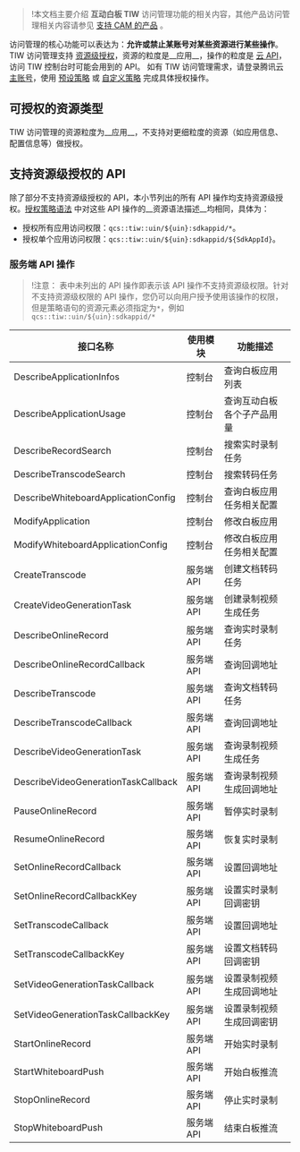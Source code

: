 >!本文档主要介绍 **互动白板 TIW** 访问管理功能的相关内容，其他产品访问管理相关内容请参见 [支持 CAM 的产品](https://cloud.tencent.com/document/product/598/10588) 。

访问管理的核心功能可以表达为：__允许或禁止某账号对某些资源进行某些操作__。TIW 访问管理支持 [资源级授权](https://cloud.tencent.com/document/product/598/10588#.E7.AE.80.E4.BB.8B)，资源的粒度是__应用__，操作的粒度是 [云 API](https://cloud.tencent.com/product/api)，访问 TIW 控制台时可能会用到的 API。
如有 TIW 访问管理需求，请登录腾讯云 [主账号](https://cloud.tencent.com/document/product/598/41656)，使用 [预设策略](https://cloud.tencent.com/document/product/269/47106) 或 [自定义策略](https://cloud.tencent.com/document/product/269/47107) 完成具体授权操作。

## 可授权的资源类型

TIW 访问管理的资源粒度为__应用__，不支持对更细粒度的资源（如应用信息、配置信息等）做授权。

## 支持资源级授权的 API

除了部分不支持资源级授权的 API，本小节列出的所有 API 操作均支持资源级授权。[授权策略语法](https://cloud.tencent.com/document/product/269/47107#.E6.8E.88.E6.9D.83.E7.AD.96.E7.95.A5.E8.AF.AD.E6.B3.95) 中对这些 API 操作的__资源语法描述__均相同，具体为：

- 授权所有应用访问权限：`qcs::tiw::uin/${uin}:sdkappid/*`。
- 授权单个应用访问权限：`qcs::tiw::uin/${uin}:sdkappid/${SdkAppId}`。

### 服务端 API 操作

> !注意：
> 表中未列出的 API 操作即表示该 API 操作不支持资源级权限。针对不支持资源级权限的 API 操作，您仍可以向用户授予使用该操作的权限，但是策略语句的资源元素必须指定为`*`，例如`qcs::tiw::uin/${uin}:sdkappid/*`

<table class="table"><thead><tr><th>接口名称</th><th>使用模块</th><th>功能描述</th></tr></thead>
<tbody>
<tr><td> DescribeApplicationInfos </td><td> 控制台 </td><td>	查询白板应用列表 </td></tr>
<tr><td> DescribeApplicationUsage </td><td> 控制台 </td><td>	查询互动白板各个子产品用量 </td></tr>
<tr><td> DescribeRecordSearch </td><td> 控制台 </td><td>	搜索实时录制任务 </td></tr>
<tr><td> DescribeTranscodeSearch </td><td> 控制台 </td><td>	搜索转码任务 </td></tr>
<tr><td> DescribeWhiteboardApplicationConfig </td><td> 控制台 </td><td>	查询白板应用任务相关配置 </td></tr>
<tr><td> ModifyApplication </td><td> 控制台 </td><td>	修改白板应用 </td></tr>
<tr><td> ModifyWhiteboardApplicationConfig </td><td> 控制台 </td><td>	修改白板应用任务相关配置 </td></tr>
<tr><td> CreateTranscode </td><td> 服务端 API </td><td>	创建文档转码任务 </td></tr>
<tr><td> CreateVideoGenerationTask </td><td> 服务端 API </td><td>	创建录制视频生成任务 </td></tr>
<tr><td> DescribeOnlineRecord </td><td> 服务端 API </td><td>	查询实时录制任务 </td></tr>
<tr><td> DescribeOnlineRecordCallback </td><td> 服务端 API </td><td>	查询回调地址 </td></tr>
<tr><td> DescribeTranscode </td><td> 服务端 API </td><td>	查询文档转码任务 </td></tr>
<tr><td> DescribeTranscodeCallback </td><td> 服务端 API </td><td>	查询回调地址 </td></tr>
<tr><td> DescribeVideoGenerationTask </td><td> 服务端 API </td><td>	查询录制视频生成任务 </td></tr>
<tr><td> DescribeVideoGenerationTaskCallback </td><td> 服务端API </td><td>	查询录制视频生成回调地址 </td></tr>
<tr><td> PauseOnlineRecord </td><td> 服务端 API </td><td>	暂停实时录制 </td></tr>
<tr><td> ResumeOnlineRecord </td><td> 服务端 API </td><td>	恢复实时录制 </td></tr>
<tr><td> SetOnlineRecordCallback </td><td> 服务端 API </td><td>	设置回调地址 </td></tr>
<tr><td> SetOnlineRecordCallbackKey </td><td> 服务端 API </td><td>	设置实时录制回调密钥 </td></tr>
<tr><td> SetTranscodeCallback </td><td> 服务端 API </td><td>	设置回调地址 </td></tr>
<tr><td> SetTranscodeCallbackKey </td><td> 服务端 API </td><td>	设置文档转码回调密钥 </td></tr>
<tr><td> SetVideoGenerationTaskCallback </td><td> 服务端 API </td><td>	设置录制视频生成回调地址 </td></tr>
<tr><td> SetVideoGenerationTaskCallbackKey </td><td> 服务端 API </td><td>	设置录制视频生成回调密钥 </td></tr>
<tr><td> StartOnlineRecord </td><td> 服务端 API </td><td>	开始实时录制 </td></tr>
<tr><td> StartWhiteboardPush </td><td> 服务端 API </td><td>	开始白板推流 </td></tr>
<tr><td> StopOnlineRecord </td><td> 服务端 API </td><td>	停止实时录制 </td></tr>
<tr><td> StopWhiteboardPush </td><td> 服务端 API </td><td>	结束白板推流 </td></tr>

</tbody></table>

